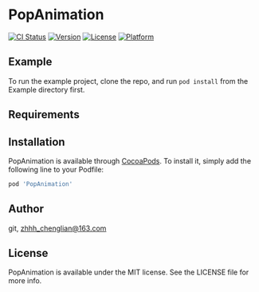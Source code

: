 # PopAnimation

[![CI Status](https://img.shields.io/travis/git/PopAnimation.svg?style=flat)](https://travis-ci.org/git/PopAnimation)
[![Version](https://img.shields.io/cocoapods/v/PopAnimation.svg?style=flat)](https://cocoapods.org/pods/PopAnimation)
[![License](https://img.shields.io/cocoapods/l/PopAnimation.svg?style=flat)](https://cocoapods.org/pods/PopAnimation)
[![Platform](https://img.shields.io/cocoapods/p/PopAnimation.svg?style=flat)](https://cocoapods.org/pods/PopAnimation)

## Example

To run the example project, clone the repo, and run `pod install` from the Example directory first.

## Requirements

## Installation

PopAnimation is available through [CocoaPods](https://cocoapods.org). To install
it, simply add the following line to your Podfile:

```ruby
pod 'PopAnimation'
```

## Author

git, zhhh_chenglian@163.com

## License

PopAnimation is available under the MIT license. See the LICENSE file for more info.
